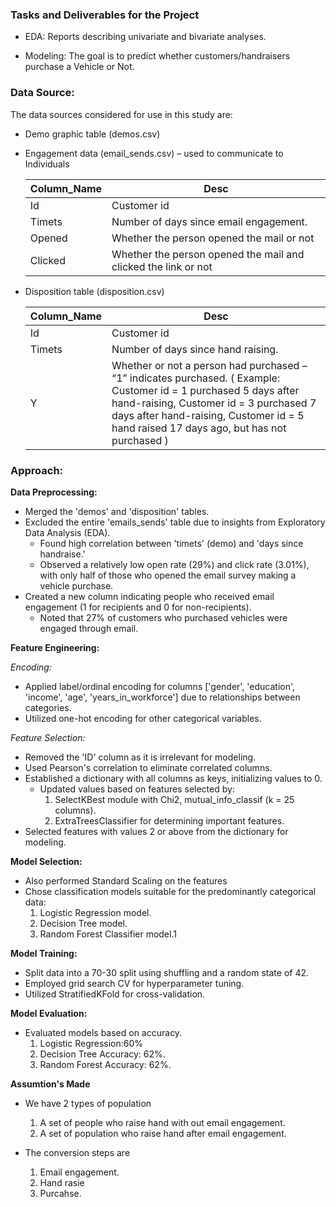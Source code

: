 ### Tasks and Deliverables for the Project

- EDA: 
    Reports describing univariate and bivariate analyses.

- Modeling: 
    The goal is to predict whether customers/handraisers purchase a Vehicle or Not.

### Data Source:

The data sources considered for use in this study are:

*	Demo graphic table (demos.csv)

*	Engagement data  (email_sends.csv) – used to communicate to Individuals 

    | Column_Name | Desc |
    | ------ | ------ |
    | Id | Customer id |
    | Timets | Number of days since email engagement. |
    | Opened | Whether the person opened the mail or not |
    | Clicked | Whether the person opened the mail and clicked the link or not|

* Disposition table (disposition.csv) 

    | Column_Name | Desc |
    | ------ | ------ |
    | Id | Customer id |
    | Timets | Number of days since hand raising. |
    | Y | Whether or not a person had purchased – “1” indicates purchased. ( Example: Customer id = 1 purchased 5 days after hand-raising, Customer id = 3 purchased 7 days after hand-raising, Customer id = 5 hand raised 17 days ago, but has not purchased ) |


### Approach:

**Data Preprocessing:**

- Merged the 'demos' and 'disposition' tables.
- Excluded the entire 'emails_sends' table due to insights from Exploratory Data Analysis (EDA).
  - Found high correlation between 'timets' (demo) and 'days since handraise.'
  - Observed a relatively low open rate (29%) and click rate (3.01%), with only half of those who opened the email survey making a vehicle purchase.
- Created a new column indicating people who received email engagement (1 for recipients and 0 for non-recipients).
  - Noted that 27% of customers who purchased vehicles were engaged through email.

**Feature Engineering:**

*Encoding:*

- Applied label/ordinal encoding for columns ['gender', 'education', 'income', 'age', 'years_in_workforce'] due to relationships between categories.
- Utilized one-hot encoding for other categorical variables.

*Feature Selection:*

- Removed the 'ID' column as it is irrelevant for modeling.
- Used Pearson's correlation to eliminate correlated columns.
- Established a dictionary with all columns as keys, initializing values to 0.
  - Updated values based on features selected by:
    1. SelectKBest module with Chi2, mutual_info_classif (k = 25 columns).
    2. ExtraTreesClassifier for determining important features.
- Selected features with values 2 or above from the dictionary for modeling.

**Model Selection:**

- Also performed Standard Scaling on the features
- Chose classification models suitable for the predominantly categorical data:
  1. Logistic Regression model.
  2. Decision Tree model.
  3. Random Forest Classifier model.1

**Model Training:**

- Split data into a 70-30 split using shuffling and a random state of 42.
- Employed grid search CV for hyperparameter tuning.
- Utilized StratifiedKFold for cross-validation.

**Model Evaluation:**

- Evaluated models based on accuracy.
  1. Logistic Regression:60%
  2. Decision Tree Accuracy: 62%.
  3. Random Forest Accuracy: 62%.

**Assumtion's Made**

- We have 2 types of population 
  1. A set of people who raise hand with out email engagement.
  2. A set of population who raise hand after email engagement.

- The conversion steps are 
  1. Email engagement.
  2. Hand rasie 
  3. Purcahse.
